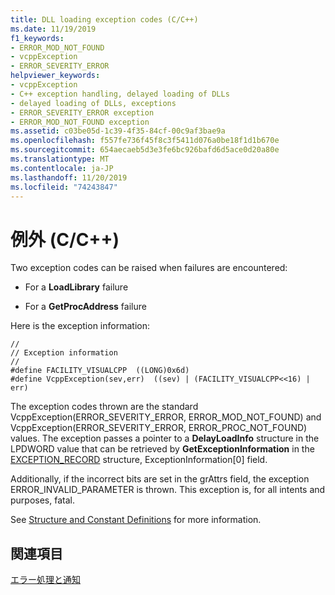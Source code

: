 ```yaml
---
title: DLL loading exception codes (C/C++)
ms.date: 11/19/2019
f1_keywords:
- ERROR_MOD_NOT_FOUND
- vcppException
- ERROR_SEVERITY_ERROR
helpviewer_keywords:
- vcppException
- C++ exception handling, delayed loading of DLLs
- delayed loading of DLLs, exceptions
- ERROR_SEVERITY_ERROR exception
- ERROR_MOD_NOT_FOUND exception
ms.assetid: c03be05d-1c39-4f35-84cf-00c9af3bae9a
ms.openlocfilehash: f557fe736f45f8c3f5411d076a0be18f1d1b670e
ms.sourcegitcommit: 654aecaeb5d3e3fe6bc926bafd6d5ace0d20a80e
ms.translationtype: MT
ms.contentlocale: ja-JP
ms.lasthandoff: 11/20/2019
ms.locfileid: "74243847"
---
```

# <a name="exceptions-cc"></a>例外 (C/C++)

Two exception codes can be raised when failures are encountered:

- For a **LoadLibrary** failure

- For a **GetProcAddress** failure

Here is the exception information:

```
//
// Exception information
//
#define FACILITY_VISUALCPP  ((LONG)0x6d)
#define VcppException(sev,err)  ((sev) | (FACILITY_VISUALCPP<<16) | err)
```

The exception codes thrown are the standard VcppException(ERROR_SEVERITY_ERROR, ERROR_MOD_NOT_FOUND) and VcppException(ERROR_SEVERITY_ERROR, ERROR_PROC_NOT_FOUND) values. The exception passes a pointer to a **DelayLoadInfo** structure in the LPDWORD value that can be retrieved by **GetExceptionInformation** in the [EXCEPTION_RECORD](/windows/win32/api/winnt/ns-winnt-exception_record) structure, ExceptionInformation[0] field.

Additionally, if the incorrect bits are set in the grAttrs field, the exception ERROR_INVALID_PARAMETER is thrown. This exception is, for all intents and purposes, fatal.

See [Structure and Constant Definitions](structure-and-constant-definitions.md) for more information.

## <a name="see-also"></a>関連項目

[エラー処理と通知](error-handling-and-notification.md)
